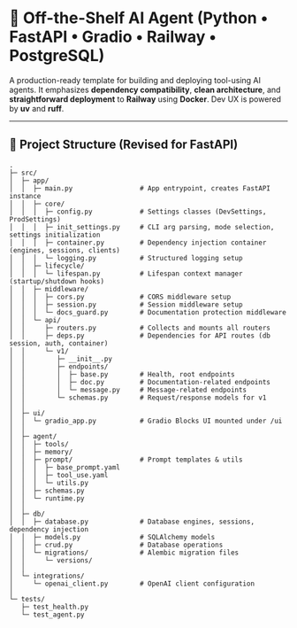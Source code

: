 # 🦝 Off-the-Shelf AI Agent (Python • FastAPI • Gradio • Railway • PostgreSQL)

A production-ready template for building and deploying tool-using AI agents. It emphasizes **dependency compatibility**, **clean architecture**, and **straightforward deployment** to **Railway** using **Docker**. Dev UX is powered by **uv** and **ruff**.

---

## 📁 Project Structure (Revised for FastAPI)

```
.
├─ src/
│  ├─ app/
│  │  ├─ main.py                 # App entrypoint, creates FastAPI instance
│  │  ├─ core/
│  │  │  ├─ config.py            # Settings classes (DevSettings, ProdSettings)
│  │  │  ├─ init_settings.py     # CLI arg parsing, mode selection, settings initialization
│  │  │  ├─ container.py         # Dependency injection container (engines, sessions, clients)
│  │  │  └─ logging.py           # Structured logging setup
│  │  ├─ lifecycle/
│  │  │  └─ lifespan.py          # Lifespan context manager (startup/shutdown hooks)
│  │  ├─ middleware/
│  │  │  ├─ cors.py              # CORS middleware setup
│  │  │  ├─ session.py           # Session middleware setup
│  │  │  └─ docs_guard.py        # Documentation protection middleware
│  │  └─ api/
│  │     ├─ routers.py           # Collects and mounts all routers
│  │     ├─ deps.py              # Dependencies for API routes (db session, auth, container)
│  │     └─ v1/
│  │        ├─ __init__.py
│  │        ├─ endpoints/
│  │        │  ├─ base.py        # Health, root endpoints
│  │        │  ├─ doc.py         # Documentation-related endpoints
│  │        │  └─ message.py     # Message-related endpoints
│  │        └─ schemas.py        # Request/response models for v1
│  │
│  ├─ ui/
│  │  └─ gradio_app.py           # Gradio Blocks UI mounted under /ui
│  │
│  ├─ agent/
│  │  ├─ tools/
│  │  ├─ memory/
│  │  ├─ prompt/                 # Prompt templates & utils
│  │  │  ├─ base_prompt.yaml
│  │  │  ├─ tool_use.yaml
│  │  │  └─ utils.py
│  │  ├─ schemas.py
│  │  └─ runtime.py
│  │
│  ├─ db/
│  │  ├─ database.py             # Database engines, sessions, dependency injection
│  │  ├─ models.py               # SQLAlchemy models
│  │  ├─ crud.py                 # Database operations
│  │  └─ migrations/             # Alembic migration files
│  │     └─ versions/
│  │
│  └─ integrations/
│     └─ openai_client.py        # OpenAI client configuration
│
└─ tests/
   ├─ test_health.py
   └─ test_agent.py
```
